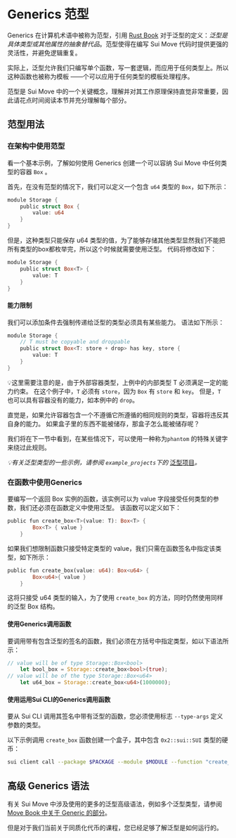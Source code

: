 # Generics 范型

Generics 在计算机术语中被称为范型，引用 [Rust Book](https://doc.rust-lang.org/stable/book/ch10-00-generics.html) 对于泛型的定义：*泛型是具体类型或其他属性的抽象替代品*。范型使得在编写 Sui Move 代码时提供更强的灵活性，并避免逻辑重复。

实际上，泛型允许我们只编写单个函数，写一套逻辑，而应用于任何类型上。所以这种函数也被称为模板 ——个可以应用于任何类型的模板处理程序。

范型是 Sui Move 中的一个关键概念，理解并对其工作原理保持直觉非常重要，因此请花点时间阅读本节并充分理解每个部分。

## **范型用法**

### 在架构中使用范型

看一个基本示例，了解如何使用 Generics 创建一个可以容纳 Sui Move 中任何类型的容器 `Box` 。

首先，在没有范型的情况下，我们可以定义一个包含  `u64` 类型的 `Box`，如下所示：

```rust
module Storage {
    public struct Box {
        value: u64
    }
}
```

但是，这种类型只能保存 u64 类型的值，为了能够存储其他类型显然我们不能把所有类型的box都枚举完，所以这个时候就需要使用泛型。 代码将修改如下：

```rust
module Storage {
    public struct Box<T> {
        value: T
    }
}
```

#### 能力限制

我们可以添加条件去强制传递给泛型的类型必须具有某些能力。 语法如下所示：

```rust
module Storage {
    // T must be copyable and droppable 
    public struct Box<T: store + drop> has key, store {
        value: T
    }
}
```

💡这里需要注意的是，由于外部容器类型，上例中的内部类型 T 必须满足一定的能力约束。 在这个例子中，`T` 必须有 `store`，因为 `Box` 有 `store` 和 `key`。 但是，`T` 也可以具有容器没有的能力，如本例中的 `drop`。

直觉是，如果允许容器包含一个不遵循它所遵循的相同规则的类型，容器将违反其自身的能力。 如果盒子里的东西不能被储存，那盒子怎么能被储存呢？

我们将在下一节中看到，在某些情况下，可以使用一种称为`phantom` 的特殊关键字来绕过此规则。

*💡有关泛型类型的一些示例，请参阅 `example_projects`下的* [泛型项目](../example_projects/generics)*。*

### 在函数中使用Generics

要编写一个返回 Box 实例的函数，该实例可以为 value 字段接受任何类型的参数，我们还必须在函数定义中使用泛型。 该函数可以定义如下：

```rust
public fun create_box<T>(value: T): Box<T> {
        Box<T> { value }
    }
```

如果我们想限制函数只接受特定类型的 value，我们只需在函数签名中指定该类型，如下所示：

```rust
public fun create_box(value: u64): Box<u64> {
        Box<u64>{ value }
    }
```

这将只接受 u64 类型的输入，为了使用 `create_box` 的方法，同时仍然使用同样的泛型 Box 结构。

#### 使用Generics调用函数

要调用带有包含泛型的签名的函数，我们必须在方括号中指定类型，如以下语法所示：

```rust
// value will be of type Storage::Box<bool>
    let bool_box = Storage::create_box<bool>(true);
// value will be of the type Storage::Box<u64>
    let u64_box = Storage::create_box<u64>(1000000);
```

#### 使用运用Sui CLI的Generics调用函数

要从 Sui CLI 调用其签名中带有泛型的函数，您必须使用标志 `--type-args` 定义参数的类型。

以下示例调用 `create_box` 函数创建一个盒子，其中包含 `0x2::sui::SUI` 类型的硬币：

```bash
sui client call --package $PACKAGE --module $MODULE --function "create_box" --args $OBJECT_ID --type-args "0x2::coin::Coin<0x2::sui::SUI>" --gas-budget 10000
```

## 高级 Generics 语法

有关 Sui Move 中涉及使用的更多的泛型高级语法，例如多个泛型类型，请参阅 [Move Book 中关于 Generic 的部分](https://move-book.com/advanced-topics/understanding-generics.html)。

但是对于我们当前关于同质化代币的课程，您已经足够了解泛型是如何运行的。
